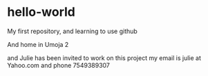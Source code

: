 hello-world
===========

My first repository, and learning to use github
   
And home in Umoja 2

and Julie has been invited to work on this project
my email is julie at Yahoo.com and phone 7549389307
